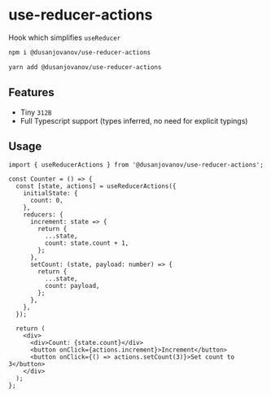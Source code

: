 # use-reducer-actions

Hook which simplifies `useReducer`

```bash
npm i @dusanjovanov/use-reducer-actions
```

```bash
yarn add @dusanjovanov/use-reducer-actions
```

## Features

- Tiny `312B`
- Full Typescript support (types inferred, no need for explicit typings)

## Usage

```tsx
import { useReducerActions } from '@dusanjovanov/use-reducer-actions';

const Counter = () => {
  const [state, actions] = useReducerActions({
    initialState: {
      count: 0,
    },
    reducers: {
      increment: state => {
        return {
          ...state,
          count: state.count + 1,
        };
      },
      setCount: (state, payload: number) => {
        return {
          ...state,
          count: payload,
        };
      },
    },
  });

  return (
    <div>
      <div>Count: {state.count}</div>
      <button onClick={actions.increment}>Increment</button>
      <button onClick={() => actions.setCount(3)}>Set count to 3</button>
    </div>
  );
};
```
